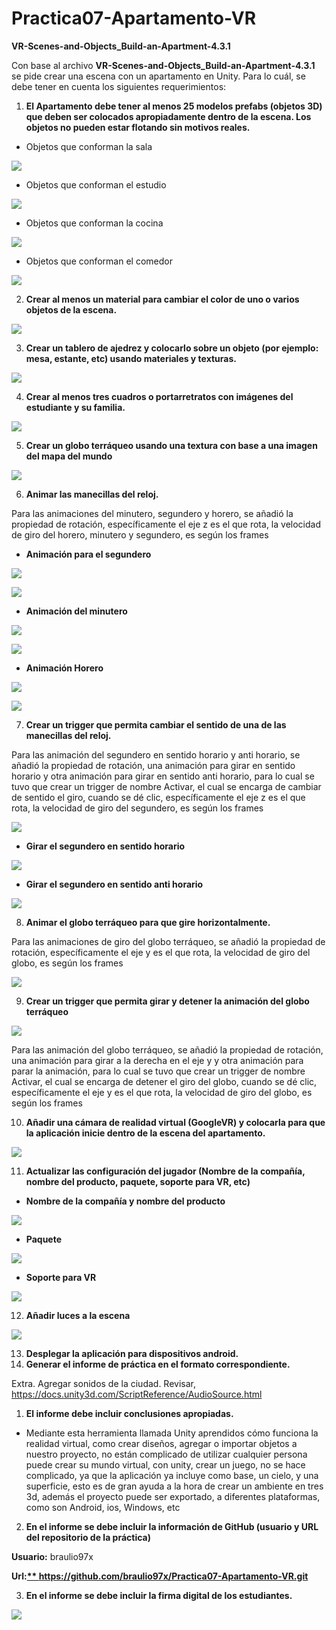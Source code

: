 # Practica07-Apartamento-VR
**VR-Scenes-and-Objects\_Build-an-Apartment-4.3.1** 

Con base al archivo **VR-Scenes-and-Objects\_Build-an-Apartment-4.3.1** se pide crear una escena con un apartamento en Unity. Para lo cuál, se debe tener en cuenta los siguientes requerimientos: 

1. **El Apartamento debe tener al menos 25 modelos prefabs (objetos 3D) que deben ser colocados apropiadamente dentro de la escena. Los objetos no pueden estar flotando sin motivos reales.** 
- Objetos que conforman la sala 

![](ad.001.png)

- Objetos que conforman el estudio 

![](ad.002.png)

- Objetos que conforman la cocina 

![](ad.003.png)

- Objetos que conforman el comedor 

![](ad.004.png)

2. **Crear al menos un material para cambiar el color de uno o varios objetos de la escena.** 

![](ad.005.png)

3. **Crear un tablero de ajedrez y colocarlo sobre un objeto (por ejemplo: mesa, estante, etc) usando materiales y texturas.** 

![](ad.006.png)

4. **Crear al menos tres cuadros o portarretratos con imágenes del estudiante y su familia.** 

![](ad.007.png)

5. **Crear un globo terráqueo usando una textura con base a una imagen del mapa del mundo** 

![](ad.008.png)

6. **Animar las manecillas del reloj.** 

Para las animaciones del minutero, segundero y horero, se añadió la propiedad de rotación, específicamente el eje z es el que rota, la velocidad de giro del horero, minutero y segundero, es según los frames 

- **Animación para el segundero** 

![](ad.009.png)

![](ad.010.png)

- **Animación del minutero** 

![](ad.011.png)

![](ad.012.png)

- **Animación Horero** 

![](ad.013.png)

![](ad.014.png)

7. **Crear un trigger que permita cambiar el sentido de una de las manecillas del reloj.** 

Para las animación del segundero en sentido horario y anti horario, se añadió la propiedad de rotación, una animación para girar en sentido horario y otra animación para girar en sentido anti horario, para lo cual se tuvo que crear un trigger de nombre Activar, el cual se encarga de cambiar de sentido el giro, cuando se dé clic, específicamente el eje z es el que rota, la velocidad de giro del segundero, es según los frames 

![](ad.015.png)

- **Girar el segundero en sentido horario** 

![](ad.016.png)

- **Girar el segundero en sentido anti horario** 

![](ad.017.png)

8. **Animar el globo terráqueo para que gire horizontalmente.** 

Para  las  animaciones  de  giro  del  globo  terráqueo,  se  añadió  la  propiedad  de  rotación, específicamente el eje y es el que rota, la velocidad de giro del globo, es según los frames 

![](ad.018.png)

9. **Crear un trigger que permita girar y detener la animación del globo terráqueo** 

![](ad.019.png)

Para las animación del globo terráqueo, se añadió la propiedad de rotación, una animación para girar a la derecha en el eje y y otra animación para parar la animación, para lo cual se tuvo que crear un trigger de nombre Activar, el cual se encarga de detener el giro del globo, cuando se dé clic, específicamente el eje y es el que rota, la velocidad de giro del globo, es según los frames 

10. **Añadir  una  cámara  de  realidad  virtual  (GoogleVR)  y  colocarla  para  que  la aplicación inicie dentro de la escena del apartamento.** 

![](ad.020.png)

11. **Actualizar  las  configuración  del  jugador  (Nombre  de  la  compañía,  nombre  del producto, paquete, soporte para VR, etc)** 
- **Nombre de la compañía y nombre del producto** 

![](ad.021.png)

- **Paquete** 

![](ad.022.png)

- **Soporte para VR** 

![](ad.023.png)

12. **Añadir luces a la escena** 

![](ad.024.png)

13. **Desplegar la aplicación para dispositivos android.** 
13. **Generar el informe de práctica en el formato correspondiente.** 

Extra. Agregar sonidos de la ciudad. Revisar,[ https://docs.unity3d.com/ScriptReference/AudioSource.html ](https://docs.unity3d.com/ScriptReference/AudioSource.html)

1. **El informe debe incluir conclusiones apropiadas.** 
- Mediante esta herramienta llamada Unity aprendidos cómo funciona la realidad virtual, como crear diseños, agregar o importar objetos a nuestro proyecto, no están complicado de utilizar cualquier persona puede crear su mundo virtual, con unity, crear un juego, no se hace complicado, ya que la aplicación ya incluye como base, un cielo, y una superficie, esto es de gran ayuda a la hora de crear un ambiente en tres 3d, además el proyecto puede ser exportado, a diferentes plataformas, como son Android, ios, Windows, etc 
2. **En el informe se debe incluir la información de GitHub (usuario y URL del repositorio de la práctica)** 

**Usuario:** braulio97x 

**Url:[** https://github.com/braulio97x/Practica07-Apartamento-VR.git ](https://github.com/braulio97x/Practica07-Apartamento-VR.git)**

3. **En el informe se debe incluir la firma digital de los estudiantes.** 

![](ad.025.png)
